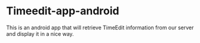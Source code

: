 # Timeedit-app-android

This is an android app that will retrieve TimeEdit information from our server and display it in a nice way.
